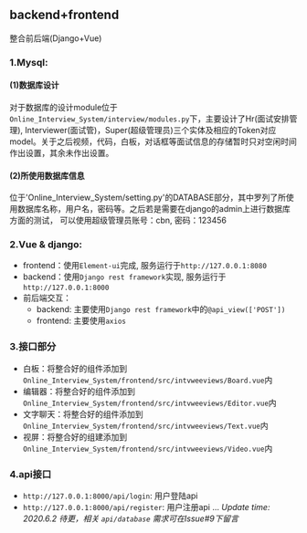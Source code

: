 ## backend+frontend
整合前后端(Django+Vue)
### 1.Mysql: 
#### (1)数据库设计
对于数据库的设计module位于`Online_Interview_System/interview/modules.py`下，主要设计了Hr(面试安排管理), Interviewer(面试管)，Super(超级管理员)三个实体及相应的Token对应model。关于之后视频，代码，白板，对话框等面试信息的存储暂时只对空闲时间作出设置，其余未作出设置。
#### (2)所使用数据库信息
位于'Online_Interview_System/setting.py'的DATABASE部分，其中罗列了所使用数据库名称，用户名，密码等。之后若是需要在django的admin上进行数据库方面的测试， 可以使用超级管理员账号：cbn, 密码：123456
### 2.Vue & django: 
- frontend：使用`Element-ui`完成, 服务运行于`http://127.0.0.1:8080`
- backend：使用`Django rest framework`实现, 服务运行于`http://127.0.0.1:8000`
- 前后端交互：
	- backend: 主要使用`Django rest framework`中的`@api_view(['POST'])`
	- frontend: 主要使用`axios`

### 3.接口部分
- 白板：将整合好的组件添加到`Online_Interview_System/frontend/src/intvweeviews/Board.vue`内
- 编辑器：将整合好的组件添加到`Online_Interview_System/frontend/src/intvweeviews/Editor.vue`内
- 文字聊天：将整合好的组件添加到`Online_Interview_System/frontend/src/intvweeviews/Text.vue`内
- 视屏：将整合好的组建添加到`Online_Interview_System/frontend/src/intvweeviews/Video.vue`内
### 4.api接口
- `http://127.0.0.1:8000/api/login`: 用户登陆api
- `http://127.0.0.1:8000/api/register`: 用户注册api
...
<I>Update time: 2020.6.2</I>
<I>待更，相关 `api/database` 需求可在Issue#9下留言</I>
